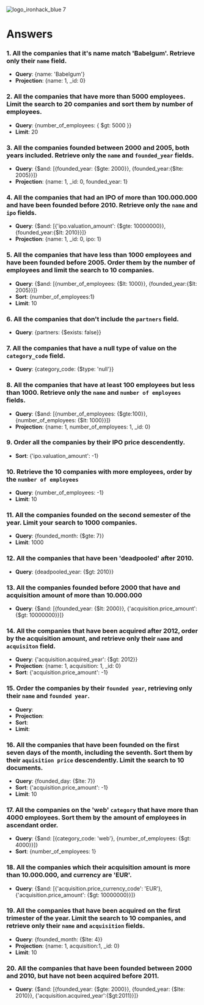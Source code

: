 ![logo_ironhack_blue 7](https://user-images.githubusercontent.com/23629340/40541063-a07a0a8a-601a-11e8-91b5-2f13e4e6b441.png)

# Answers

### 1. All the companies that it's name match 'Babelgum'. Retrieve only their `name` field.

- **Query**: {name: 'Babelgum'}
- **Projection**: {name: 1, _id: 0}

### 2. All the companies that have more than 5000 employees. Limit the search to 20 companies and sort them by **number of employees**.

- **Query**: {number_of_employees: { $gt: 5000 }}
- **Limit**: 20

### 3. All the companies founded between 2000 and 2005, both years included. Retrieve only the `name` and `founded_year` fields.

- **Query**: {$and: [{founded_year: {$gte: 2000}}, {founded_year:{$lte: 2005}}]}
- **Projection**: {name: 1, _id: 0, founded_year: 1}

### 4. All the companies that had an IPO of more than 100.000.000 and have been founded before 2010. Retrieve only the `name` and `ipo` fields.

- **Query**: {$and: [{'ipo.valuation_amount': {$gte: 10000000}}, {founded_year:{$lt: 2010}}]}
- **Projection**: {name: 1, _id: 0, ipo: 1}

### 5. All the companies that have less than 1000 employees and have been founded before 2005. Order them by the number of employees and limit the search to 10 companies.

- **Query**: {$and: [{number_of_employees: {$lt: 1000}}, {founded_year:{$lt: 2005}}]}
- **Sort**: {number_of_employees:1}
- **Limit**: 10

### 6. All the companies that don't include the `partners` field.

- **Query**: {partners: {$exists: false}}

### 7. All the companies that have a null type of value on the `category_code` field.

- **Query**: {category_code: {$type: 'null'}}

### 8. All the companies that have at least 100 employees but less than 1000. Retrieve only the `name` and `number of employees` fields.

- **Query**: {$and: [{number_of_employees: {$gte:100}}, {number_of_employees: {$lt: 1000}}]}
- **Projection**: {name: 1, number_of_employees: 1, _id: 0}

### 9. Order all the companies by their IPO price descendently.

- **Sort**: {'ipo.valuation_amount': -1}

### 10. Retrieve the 10 companies with more employees, order by the `number of employees`

- **Query**: {number_of_employees: -1}
- **Limit**: 10


### 11. All the companies founded on the second semester of the year. Limit your search to 1000 companies.

- **Query**: {founded_month: {$gte: 7}}
- **Limit**: 1000

### 12. All the companies that have been 'deadpooled' after 2010.

- **Query**: {deadpooled_year: {$gt: 2010}}

### 13. All the companies founded before 2000 that have and acquisition amount of more than 10.000.000

- **Query**: {$and: [{founded_year: {$lt: 2000}}, {'acquisition.price_amount': {$gt: 10000000}}]}

### 14. All the companies that have been acquired after 2012, order by the acquisition amount, and retrieve only their `name` and `acquisiton` field.

- **Query**: {'acquisition.acquired_year': {$gt: 2012}}
- **Projection**: {name: 1, acquisition: 1, _id: 0}
- **Sort**: {'acquisition.price_amount': -1}

### 15. Order the companies by their `founded year`, retrieving only their `name` and `founded year`.

- **Query**:
- **Projection**:
- **Sort**:
- **Limit**:

### 16. All the companies that have been founded on the first seven days of the month, including the seventh. Sort them by their `aquisition price` descendently. Limit the search to 10 documents.

- **Query**: {founded_day: {$lte: 7}}
- **Sort**: {'acquisition.price_amount': -1}
- **Limit**: 10

### 17. All the companies on the 'web' `category` that have more than 4000 employees. Sort them by the amount of employees in ascendant order.

- **Query**: {$and: [{category_code: 'web'}, {number_of_employees: {$gt: 4000}}]}
- **Sort**: {number_of_employees: 1}

### 18. All the companies which their acquisition amount is more than 10.000.000, and currency are 'EUR'.

- **Query**: {$and: [{'acquisition.price_currency_code': 'EUR'}, {'acquisition.price_amount': {$gt: 10000000}}]}

### 19. All the companies that have been acquired on the first trimester of the year. Limit the search to 10 companies, and retrieve only their `name` and `acquisition` fields.

- **Query**: {founded_month: {$lte: 4}}
- **Projection**: {name: 1, acquisition:1, _id: 0}
- **Limit**: 10

### 20. All the companies that have been founded between 2000 and 2010, but have not been acquired before 2011.

- **Query**: {$and: [{founded_year: {$gte: 2000}}, {founded_year: {$lte: 2010}}, {'acquisition.acquired_year':{$gt:2011}}]}
